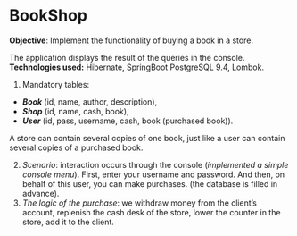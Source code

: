 # BookShop

**Objective**: Implement the functionality of buying a book in a store.

The application displays the result of the queries in the console. 
**Technologies used:** Hibernate, SpringBoot PostgreSQL 9.4, Lombok. 

1)	 Mandatory tables: 
- ***Book*** (id, name, author, description), 
- ***Shop*** (id, name, cash, book), 
- ***User*** (id, pass, username, cash, book (purchased book)). 

A store can contain several copies of one book, 
just like a user can contain several copies of a purchased book.

2)	*Scenario*: interaction occurs through the console 
(_implemented a simple console menu_). 
First, enter your username and password. And then, 
on behalf of this user, you can make purchases. (the database is filled in advance).
3)	*The logic of the purchase*: we withdraw money from the client’s account, replenish
 the cash desk of the store, lower the counter in the store, add it to the client.
